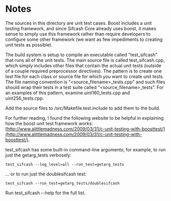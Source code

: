 # Notes
The sources in this directory are unit test cases.  Boost includes a
unit testing framework, and since Sifcash Core already uses boost, it makes
sense to simply use this framework rather than require developers to
configure some other framework (we want as few impediments to creating
unit tests as possible).

The build system is setup to compile an executable called "test_sifcash"
that runs all of the unit tests.  The main source file is called
test_sifcash.cpp, which simply includes other files that contain the
actual unit tests (outside of a couple required preprocessor
directives).  The pattern is to create one test file for each class or
source file for which you want to create unit tests.  The file naming
convention is "<source_filename>_tests.cpp" and such files should wrap
their tests in a test suite called "<source_filename>_tests".  For an
examples of this pattern, examine uint160_tests.cpp and
uint256_tests.cpp.

Add the source files to /src/Makefile.test.include to add them to the build.

For further reading, I found the following website to be helpful in
explaining how the boost unit test framework works:
[http://www.alittlemadness.com/2009/03/31/c-unit-testing-with-boosttest/](http://www.alittlemadness.com/2009/03/31/c-unit-testing-with-boosttest/).

test_sifcash has some built-in command-line arguments; for
example, to run just the getarg_tests verbosely:

    test_sifcash --log_level=all --run_test=getarg_tests

... or to run just the doublesifcash test:

    test_sifcash --run_test=getarg_tests/doublesifcash

Run  test_sifcash --help   for the full list.

